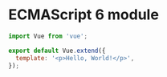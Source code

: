 # ECMAScript 6 module

```js
import Vue from 'vue';

export default Vue.extend({
  template: '<p>Hello, World!</p>',
});
```
